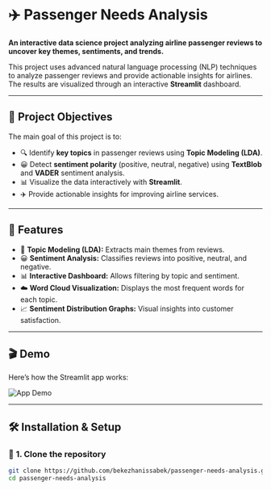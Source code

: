 # ✈️ Passenger Needs Analysis

**An interactive data science project analyzing airline passenger reviews to uncover key themes, sentiments, and trends.**  

This project uses advanced natural language processing (NLP) techniques to analyze passenger reviews and provide actionable insights for airlines. The results are visualized through an interactive **Streamlit** dashboard.

---

## 🎯 **Project Objectives**

The main goal of this project is to:
- 🔍 Identify **key topics** in passenger reviews using **Topic Modeling (LDA)**.
- 😀 Detect **sentiment polarity** (positive, neutral, negative) using **TextBlob** and **VADER** sentiment analysis.
- 📊 Visualize the data interactively with **Streamlit**.
- ✈️ Provide actionable insights for improving airline services.

---

## 🚀 **Features**

- 📌 **Topic Modeling (LDA):** Extracts main themes from reviews.
- 😀 **Sentiment Analysis:** Classifies reviews into positive, neutral, and negative.
- 📊 **Interactive Dashboard:** Allows filtering by topic and sentiment.
- ☁️ **Word Cloud Visualization:** Displays the most frequent words for each topic.
- 📈 **Sentiment Distribution Graphs:** Visual insights into customer satisfaction.

---

## 🎬 **Demo**

Here’s how the Streamlit app works:

![App Demo](docs/demo.gif)

---

## 🛠️ **Installation & Setup**

### 🔗 **1. Clone the repository**
```bash
git clone https://github.com/bekezhanissabek/passenger-needs-analysis.git
cd passenger-needs-analysis
